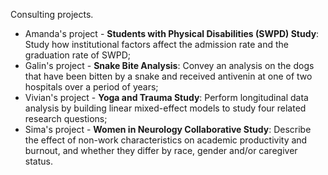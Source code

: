 Consulting projects.
* Amanda's project - **Students with Physical Disabilities (SWPD) Study**: Study how institutional factors affect the admission rate and the graduation rate of SWPD;
* Galin's project - **Snake Bite Analysis**: Convey an analysis on the dogs that have been bitten by
a snake and received antivenin at one of two hospitals over a period of years;
* Vivian's project - **Yoga and Trauma Study**: Perform longitudinal data analysis by building linear mixed-effect models to study four related research questions;
* Sima's project - **Women in Neurology Collaborative Study**: Describe the effect of non-work characteristics on academic
productivity and burnout, and whether they differ by race, gender and/or
caregiver status.
